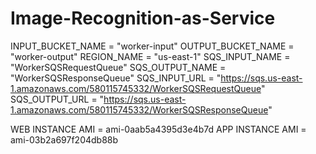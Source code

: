 # Image-Recognition-as-Service

INPUT_BUCKET_NAME = "worker-input"
OUTPUT_BUCKET_NAME = "worker-output"
REGION_NAME = "us-east-1"
SQS_INPUT_NAME = "WorkerSQSRequestQueue"
SQS_OUTPUT_NAME = "WorkerSQSResponseQueue"
SQS_INPUT_URL = "https://sqs.us-east-1.amazonaws.com/580115745332/WorkerSQSRequestQueue"
SQS_OUTPUT_URL = "https://sqs.us-east-1.amazonaws.com/580115745332/WorkerSQSResponseQueue"

WEB INSTANCE AMI = ami-0aab5a4395d3e4b7d
APP INSTANCE AMI = ami-03b2a697f204db88b
